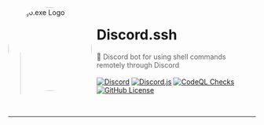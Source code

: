 <img width="170" height="170" align="left" style="float: left; margin: 0 10px 0 0; border-radius: 50%;" alt="Majo.exe Logo" src="https://media.discordapp.net/attachments/709486554862714995/933392971263533166/circle.png?width=643&height=643">  

# Discord.ssh

> 🚀 Discord bot for using shell commands remotely through Discord
<br><br>[![Discord](https://img.shields.io/discord/666599184844980224?color=333&logo=discord&label=Discord&style=flat-square&logoColor=fff)](https://majoexe.ml/server)
[![Discord.js](https://img.shields.io/badge/Discord.js-v13-%2334d058?style=flat-square&color=333&logo=npm&logoColor=fff)](https://www.npmjs.com/package/discord.js)
[![CodeQL Checks](https://img.shields.io/github/workflow/status/igorkowalczyk/discord-ssh/CodeQL%20Checks/master?style=flat-square&label=CodeQL&logo=github&color=333)](https://majoexe.ml/)
[![GitHub License](https://img.shields.io/github/license/igorkowalczyk/discord-ssh?style=flat-square&logo=github&label=License&color=333)](https://majoexe.ml)
<br>

---
